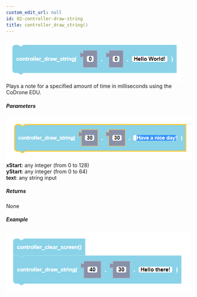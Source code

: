 ```yaml
---
custom_edit_url: null
id: 02-controller-draw-string
title: controller_draw_string()
---
```


![controller draw string block image](controller_draw_string.PNG)<br />
Plays a note for a specified amount of time in milliseconds using the CoDrone EDU.

##### Parameters
![controller draw string block image](controller_draw_string_params.PNG) <br />
**xStart**: any integer (from 0 to 128) <br />
**yStart**: any integer (from 0 to 64) <br />
**text**: any string input

##### Returns

None

##### Example

![controller draw string example](controller_draw_string_example.PNG)
